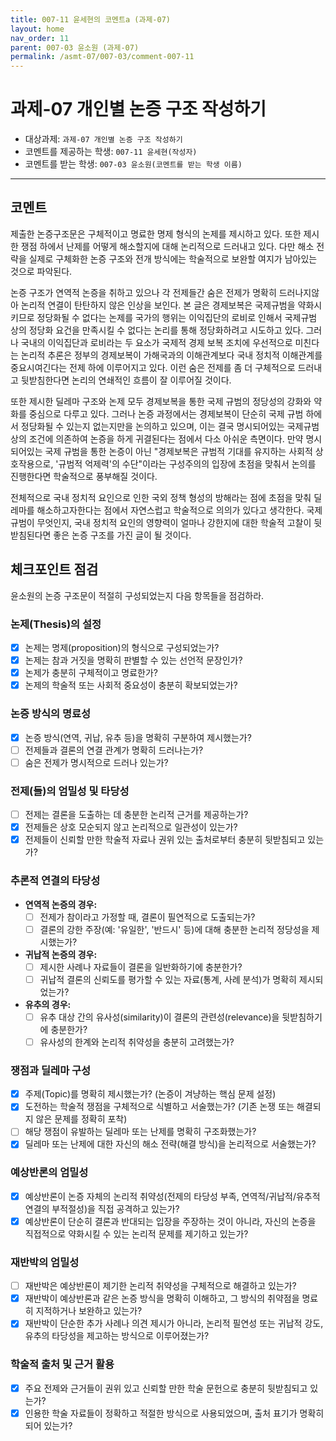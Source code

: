 ```yaml
---
title: 007-11 윤세현의 코멘트a (과제-07) 
layout: home
nav_order: 11
parent: 007-03 윤소원 (과제-07)
permalink: /asmt-07/007-03/comment-007-11
---
```


# 과제-07 개인별 논증 구조 작성하기

- 대상과제: `과제-07 개인별 논증 구조 작성하기`
- 코멘트를 제공하는 학생: `007-11 윤세현(작성자)` 
- 코멘트를 받는 학생: `007-03 윤소원(코멘트를 받는 학생 이름)` 

---

## 코멘트

제출한 논증구조문은 구체적이고 명료한 명제 형식의 논제를 제시하고 있다. 또한 제시한 쟁점 하에서 난제를 어떻게 해소할지에 대해 논리적으로 드러내고 있다. 다만 해소 전략을 실제로 구체화한 논증 구조와 전개 방식에는 학술적으로 보완할 여지가 남아있는 것으로 파악된다.

논증 구조가 연역적 논증을 취하고 있으나 각 전제들간 숨은 전제가 명확히 드러나지않아 논리적 연결이 탄탄하지 않은 인상을 보인다. 본 글은 경제보복은 국제규범을 약화시키므로 정당화될 수 없다는 논제를 국가의 행위는 이익집단의 로비로 인해서 국제규범 상의 정당화 요건을 만족시킬 수 없다는 논리를 통해 정당화하려고 시도하고 있다. 그러나 국내의 이익집단과 로비라는 두 요소가 국제적 경제 보복 조치에 우선적으로 미친다는 논리적 추론은 정부의 경제보복이 가해국과의 이해관계보다 국내 정치적 이해관계를 중요시여긴다는 전제 하에 이루어지고 있다. 이런 숨은 전제를 좀 더 구체적으로 드러내고 뒷받침한다면 논리의 연쇄적인 흐름이 잘 이루어질 것이다. 

또한 제시한 딜레마 구조와 논제 모두 경제보복을 통한 국제 규범의 정당성의 강화와 약화를 중심으로 다루고 있다. 그러나 논증 과정에서는 경제보복이 단순히 국제 규범 하에서 정당화될 수 있는지 없는지만을 논의하고 있으며, 이는 결국 명시되어있는 국제규범 상의 조건에 의존하여 논증을 하게 귀결된다는 점에서 다소 아쉬운 측면이다. 만약 명시되어있는 국제 규범을 통한 논증이 아닌 "경제보복은 규범적 기대를 유지하는 사회적 상호작용으로, '규범적 억제력'의 수단"이라는 구성주의의 입장에 초점을 맞춰서 논의를 진행한다면 학술적으로 풍부해질 것이다. 

전체적으로 국내 정치적 요인으로 인한 국외 정책 형성의 방해라는 점에 초점을 맞춰 딜레마를 해소하고자한다는 점에서 자연스럽고 학술적으로 의의가 있다고 생각한다. 국제 규범이 무엇인지, 국내 정치적 요인의 영향력이 얼마나 강한지에 대한 학술적 고찰이 뒷받침된다면 좋은 논증 구조를 가진 글이 될 것이다.

## 체크포인트 점검

윤소원의 논증 구조문이 적절히 구성되었는지 다음 항목들을 점검하라.

### **논제(Thesis)의 설정**
- [x] 논제는 명제(proposition)의 형식으로 구성되었는가?
- [x] 논제는 참과 거짓을 명확히 판별할 수 있는 선언적 문장인가?
- [x] 논제가 충분히 구체적이고 명료한가?
- [x] 논제의 학술적 또는 사회적 중요성이 충분히 확보되었는가?

### **논증 방식의 명료성**
- [x] 논증 방식(연역, 귀납, 유추 등)을 명확히 구분하여 제시했는가?
- [ ] 전제들과 결론의 연결 관계가 명확히 드러나는가?
- [ ] 숨은 전제가 명시적으로 드러나 있는가?

### **전제(들)의 엄밀성 및 타당성**
- [ ] 전제는 결론을 도출하는 데 충분한 논리적 근거를 제공하는가?
- [x] 전제들은 상호 모순되지 않고 논리적으로 일관성이 있는가?
- [x] 전제들이 신뢰할 만한 학술적 자료나 권위 있는 출처로부터 충분히 뒷받침되고 있는가?

### **추론적 연결의 타당성**
- **연역적 논증의 경우:**
  - [ ] 전제가 참이라고 가정할 때, 결론이 필연적으로 도출되는가?
  - [ ] 결론의 강한 주장(예: '유일한', '반드시' 등)에 대해 충분한 논리적 정당성을 제시했는가?

- **귀납적 논증의 경우:**
  - [ ] 제시한 사례나 자료들이 결론을 일반화하기에 충분한가?
  - [ ] 귀납적 결론의 신뢰도를 평가할 수 있는 자료(통계, 사례 분석)가 명확히 제시되었는가?

- **유추의 경우:**
  - [ ] 유추 대상 간의 유사성(similarity)이 결론의 관련성(relevance)을 뒷받침하기에 충분한가?
  - [ ] 유사성의 한계와 논리적 취약성을 충분히 고려했는가?

### **쟁점과 딜레마 구성**
- [x] 주제(Topic)를 명확히 제시했는가? (논증이 겨냥하는 핵심 문제 설정)
- [x] 도전하는 학술적 쟁점을 구체적으로 식별하고 서술했는가? (기존 논쟁 또는 해결되지 않은 문제를 정확히 포착)
- [ ] 해당 쟁점이 유발하는 딜레마 또는 난제를 명확히 구조화했는가?
- [x] 딜레마 또는 난제에 대한 자신의 해소 전략(해결 방식)을 논리적으로 서술했는가?

### **예상반론의 엄밀성**
- [x] 예상반론이 논증 자체의 논리적 취약성(전제의 타당성 부족, 연역적/귀납적/유추적 연결의 부적절성)을 직접 공격하고 있는가?
- [x] 예상반론이 단순히 결론과 반대되는 입장을 주장하는 것이 아니라, 자신의 논증을 직접적으로 약화시킬 수 있는 논리적 문제를 제기하고 있는가?

### **재반박의 엄밀성**
- [ ] 재반박은 예상반론이 제기한 논리적 취약성을 구체적으로 해결하고 있는가?
- [x] 재반박이 예상반론과 같은 논증 방식을 명확히 이해하고, 그 방식의 취약점을 명료히 지적하거나 보완하고 있는가?
- [x] 재반박이 단순한 추가 사례나 의견 제시가 아니라, 논리적 필연성 또는 귀납적 강도, 유추의 타당성을 제고하는 방식으로 이루어졌는가?

### **학술적 출처 및 근거 활용**
- [x] 주요 전제와 근거들이 권위 있고 신뢰할 만한 학술 문헌으로 충분히 뒷받침되고 있는가?
- [x] 인용한 학술 자료들이 정확하고 적절한 방식으로 사용되었으며, 출처 표기가 명확히 되어 있는가?
